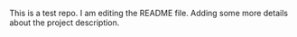 This is a test repo.
I am editing the README file. Adding some more details about the project description.
